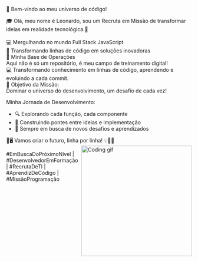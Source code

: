 🚀 Bem-vindo ao meu universo de código!

🎓 Olá, meu nome é Leonardo, sou um Recruta em Missão de transformar ideias em realidade tecnológica.🚀 <br><br>
💻 Mergulhando no mundo Full Stack JavaScript  <br>
🌟 Transformando linhas de código em soluções inovadoras <br>
📡 Minha Base de Operações <br>
Aqui não é só um repositório, é meu campo de treinamento digital! <br> 💻
Transformando conhecimento em linhas de código, aprendendo e evoluindo a cada commit. <br>
🎯 Objetivo da Missão: <br>
Dominar o universo do desenvolvimento, um desafio de cada vez! <br>

Minha Jornada de Desenvolvimento:
- 🔍 Explorando cada função, cada componente
- 🌈 Construindo pontes entre ideias e implementação
- 🚀 Sempre em busca de novos desafios e aprendizados


🚀🖥️ Vamos criar o futuro, linha por linha! 💡👩‍💻 
<img align="right" width="300" src="https://media.giphy.com/media/qgQUggAC3Pfv687qPC/giphy.gif" alt="Coding gif"> 

<p align="">
  #EmBuscaDoPróximoNível | #DesenvolvedorEmFormação | #RecrutaDeTI | #AprendizDeCódigo | #MissãoProgramação
</p>






<!---
LeonardoDias28/LeonardoDias28 is a ✨ special ✨ repository because its `README.md` (this file) appears on your GitHub profile.
You can click the Preview link to take a look at your changes.
--->
